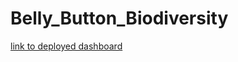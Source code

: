 # Belly_Button_Biodiversity

[link to deployed dashboard](https://cpstell.github.io/Belly_Button_Biodiversity/)
